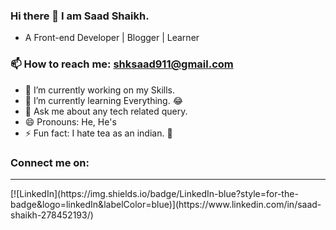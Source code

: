### Hi there 👋 I am Saad Shaikh.
- A Front-end Developer | Blogger | Learner

### 📫 How to reach me: **shksaad911@gmail.com**


- 🔭 I’m currently working on my Skills.
- 🌱 I’m currently learning Everything. 😂
- 💬 Ask me about any tech related query.
- 😄 Pronouns: He, He's
- ⚡ Fun fact: I hate tea as an indian. 🤷

<h3>Connect me on:</h3><hr>
[![LinkedIn](https://img.shields.io/badge/LinkedIn-blue?style=for-the-badge&logo=linkedIn&labelColor=blue)](https://www.linkedin.com/in/saad-shaikh-278452193/)

